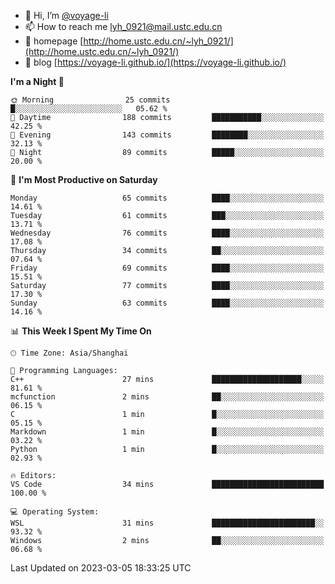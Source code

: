 - 👋 Hi, I’m [@voyage-li](https://github.com/voyage-li/)
- 📫 How to reach me [lyh_0921@mail.ustc.edu.cn](mailto:lyh_0921@mail.ustc.edu.cn)
- 👯 homepage [http://home.ustc.edu.cn/~lyh_0921/](http://home.ustc.edu.cn/~lyh_0921/)
- 🥤 blog [https://voyage-li.github.io/](https://voyage-li.github.io/)

<!--START_SECTION:waka-->
**I'm a Night 🦉** 

```text
🌞 Morning                25 commits          █░░░░░░░░░░░░░░░░░░░░░░░░   05.62 % 
🌆 Daytime                188 commits         ███████████░░░░░░░░░░░░░░   42.25 % 
🌃 Evening                143 commits         ████████░░░░░░░░░░░░░░░░░   32.13 % 
🌙 Night                  89 commits          █████░░░░░░░░░░░░░░░░░░░░   20.00 % 
```
📅 **I'm Most Productive on Saturday** 

```text
Monday                   65 commits          ████░░░░░░░░░░░░░░░░░░░░░   14.61 % 
Tuesday                  61 commits          ███░░░░░░░░░░░░░░░░░░░░░░   13.71 % 
Wednesday                76 commits          ████░░░░░░░░░░░░░░░░░░░░░   17.08 % 
Thursday                 34 commits          ██░░░░░░░░░░░░░░░░░░░░░░░   07.64 % 
Friday                   69 commits          ████░░░░░░░░░░░░░░░░░░░░░   15.51 % 
Saturday                 77 commits          ████░░░░░░░░░░░░░░░░░░░░░   17.30 % 
Sunday                   63 commits          ████░░░░░░░░░░░░░░░░░░░░░   14.16 % 
```


📊 **This Week I Spent My Time On** 

```text
🕑︎ Time Zone: Asia/Shanghai

💬 Programming Languages: 
C++                      27 mins             ████████████████████░░░░░   81.61 % 
mcfunction               2 mins              ██░░░░░░░░░░░░░░░░░░░░░░░   06.15 % 
C                        1 min               █░░░░░░░░░░░░░░░░░░░░░░░░   05.15 % 
Markdown                 1 min               █░░░░░░░░░░░░░░░░░░░░░░░░   03.22 % 
Python                   1 min               █░░░░░░░░░░░░░░░░░░░░░░░░   02.93 % 

🔥 Editors: 
VS Code                  34 mins             █████████████████████████   100.00 % 

💻 Operating System: 
WSL                      31 mins             ███████████████████████░░   93.32 % 
Windows                  2 mins              ██░░░░░░░░░░░░░░░░░░░░░░░   06.68 % 
```


 Last Updated on 2023-03-05 18:33:25 UTC
<!--END_SECTION:waka-->